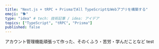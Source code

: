 ```yaml
---
title: "Next.js + tRPC + PrismaでAll TypeScriptなWebアプリを構築する"
emoji: "🐕"
type: "idea" # tech: 技術記事 / idea: アイデア
topics: ["TypeScript", "tRPC", "Prisma"]
published: false
---
```


アカウント管理機能頑張って作った、そのくふう・苦労・学んだことなど
test
